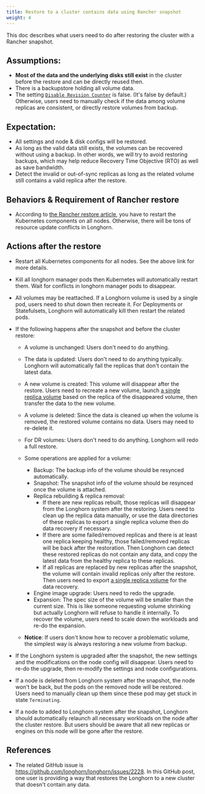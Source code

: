 ```yaml
---
title: Restore to a cluster contains data using Rancher snapshot
weight: 4
---
```


This doc describes what users need to do after restoring the cluster with a Rancher snapshot.

## Assumptions:
- **Most of the data and the underlying disks still exist** in the cluster before the restore and can be directly reused then.
- There is a backupstore holding all volume data.
- The setting [`Disable Revision Counter`](../../../references/settings/#disable-revision-counter) is false. (It's false by default.) Otherwise, users need to manually check if the data among volume replicas are consistent, or directly restore volumes from backup.

## Expectation:
- All settings and node & disk configs will be restored.
- As long as the valid data still exists, the volumes can be recovered without using a backup. In other words, we will try to avoid restoring backups, which may help reduce Recovery Time Objective (RTO) as well as save bandwidth.
- Detect the invalid or out-of-sync replicas as long as the related volume still contains a valid replica after the restore.

## Behaviors & Requirement of Rancher restore
- According to [the Rancher restore article](https://www.rancher.cn/blog/2018/2018-05-30-recover-rancher-kubernetes-cluster-from-backup/), you have to restart the Kubernetes components on all nodes. Otherwise, there will be tons of resource update conflicts in Longhorn.

## Actions after the restore
- Restart all Kubernetes components for all nodes. See the above link for more details.

- Kill all longhorn manager pods then Kubernetes will automatically restart them. Wait for conflicts in longhorn manager pods to disappear.

- All volumes may be reattached. If a Longhorn volume is used by a single pod, users need to shut down then recreate it. For Deployments or Statefulsets, Longhorn will automatically kill then restart the related pods.

- If the following happens after the snapshot and before the cluster restore:
    - A volume is unchanged: Users don't need to do anything.
    - The data is updated: Users don't need to do anything typically. Longhorn will automatically fail the replicas that don't contain the latest data.
    - A new volume is created: This volume will disappear after the restore. Users need to recreate a new volume, launch [a single replica volume](../../data-recovery/export-from-replica) based on the replica of the disappeared volume, then transfer the data to the new volume.
    - A volume is deleted: Since the data is cleaned up when the volume is removed, the restored volume contains no data. Users may need to re-delete it.
    - For DR volumes: Users don't need to do anything. Longhorn will redo a full restore.
    - Some operations are applied for a volume:
        - Backup: The backup info of the volume should be resynced automatically.
        - Snapshot: The snapshot info of the volume should be resynced once the volume is attached.
        - Replica rebuilding & replica removal:
            - If there are new replicas rebuilt, those replicas will disappear from the Longhorn system after the restoring. Users need to clean up the replica data manually, or use the data directories of these replicas to export a single replica volume then do data recovery if necessary.
            - If there are some failed/removed replicas and there is at least one replica keeping healthy, those failed/removed replicas will be back after the restoration. Then Longhorn can detect these restored replicas do not contain any data, and copy the latest data from the healthy replica to these replicas.
            - If all replicas are replaced by new replicas after the snapshot, the volume will contain invalid replicas only after the restore. Then users need to export [a single replica volume](../../data-recovery/export-from-replica) for the data recovery.
        -  Engine image upgrade: Users need to redo the upgrade.
        - Expansion: The spec size of the volume will be smaller than the current size. This is like someone requesting volume shrinking but actually Longhorn will refuse to handle it internally. To recover the volume, users need to scale down the workloads and re-do the expansion.

    - **Notice**: If users don't know how to recover a problematic volume, the simplest way is always restoring a new volume from backup.

- If the Longhorn system is upgraded after the snapshot, the new settings and the modifications on the node config will disappear. Users need to re-do the upgrade, then re-modify the settings and node configurations.

- If a node is deleted from Longhorn system after the snapshot, the node won't be back, but the pods on the removed node will be restored. Users need to manually clean up them since these pod may get stuck in state `Terminating`.
- If a node to added to Longhorn system after the snapshot, Longhorn should automatically relaunch all necessary workloads on the node after the cluster restore. But users should be aware that all new replicas or engines on this node will be gone after the restore.


## References
- The related GitHub issue is https://github.com/longhorn/longhorn/issues/2228.
  In this GitHub post, one user is providing a way that restores the Longhorn to a new cluster that doesn't contain any data.
